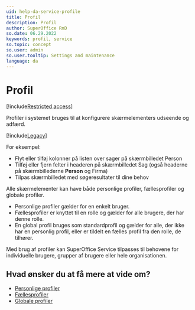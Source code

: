 ```yaml
---
uid: help-da-service-profile
title: Profil
description: Profil
author: SuperOffice RnD
so.date: 06.29.2022
keywords: profil, service
so.topic: concept
so.user: admin
so.user.tooltip: Settings and maintenance
language: da
---
```


# Profil

[!include[Restricted access](../../../../learn/includes/note-insufficient-rights.md)]

Profiler i systemet bruges til at konfigurere skærmelementers udseende og adfærd.

[!include[Legacy](../includes/legacy-profiles.md)]

For eksempel:

* Flyt eller tilføj kolonner på listen over sager på skærmbilledet Person
* Tilføj eller fjern felter i headeren på skærmbilledet Sag (også headerne på skærmbillederne **Person** og Firma)
* Tilpas skærmbilledet med søgeresultater til dine behov

Alle skærmelementer kan have både personlige profiler, fællesprofiler og globale profiler.

* Personlige profiler gælder for en enkelt bruger.
* Fællesprofiler er knyttet til en rolle og gælder for alle brugere, der har denne rolle.
* En global profil bruges som standardprofil og gælder for alle, der ikke har en personlig profil, eller er tildelt en fælles profil fra den rolle, de tilhører.

Med brug af profiler kan SuperOffice Service tilpasses til behovene for individuelle brugere, grupper af brugere eller hele organisationen.

## Hvad ønsker du at få mere at vide om?

* [Personlige profiler][1]
* [Fællesprofiler][2]
* [Globale profiler][3]

<!-- Referenced links -->
[1]: personal.md
[2]: common.md
[3]: global.md

<!-- Referenced images -->

